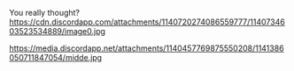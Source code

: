   You really thought?
  https://cdn.discordapp.com/attachments/1140720274086559777/1140734603523534889/image0.jpg

  https://media.discordapp.net/attachments/1140457769875550208/1141386050711847054/midde.jpg
